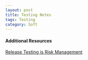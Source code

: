 ```yaml
---
layout: post
title: Testing Notes
tags: Testing
category: Soft
---
```


#### Additional Resources ####

[Release Testing is Risk Management](https://www.simple-talk.com/opinion/opinion-pieces/release-testing-is-risk-management-theatre/)  
